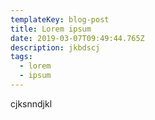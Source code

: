 ```yaml
---
templateKey: blog-post
title: Lorem ipsum
date: 2019-03-07T09:49:44.765Z
description: jkbdscj
tags:
  - lorem
  - ipsum
---
```

cjksnndjkl
